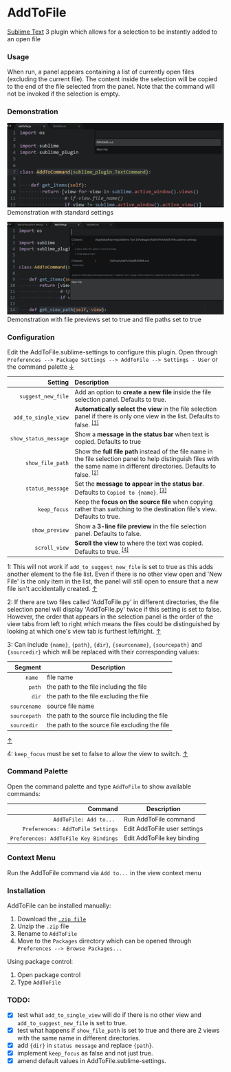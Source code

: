 # AddToFile

[Sublime Text](https://www.sublimetext.com "Sublime Text") 3 plugin which allows for a selection to be instantly added to an open file


### Usage

When run, a panel appears containing a list of currently open files (excluding the current file). The content inside the selection will be copied to the end of the file selected from the panel. Note that the command will not be invoked if the selection is empty.

### Demonstration

![demo-1](assets/demonstration-1.png)
Demonstration with standard settings

![demo-2](assets/demonstration-2.png)
Demonstration with file previews set to true and file paths set to true


### Configuration

Edit the AddToFile.sublime-settings to configure this plugin. Open through `Preferences --> Package Settings --> AddToFile --> Settings - User` or the command palette <a id="config1">[↓](#commandpalette)</a>

Setting                    | Description
--------------------------:|:------------
`suggest_new_file`         |Add an option to **create a new file** inside the file selection panel. Defaults to true.
`add_to_single_view`       |**Automatically select the view** in the file selection panel if there is only one view in the list. Defaults to false. <sup id="text1">[[1]](#footnote1)</sup>
`show_status_message`      |Show a **message in the status bar** when text is copied. Defaults to true
`show_file_path`           |Show the **full file path** instead of the file name in the file selection panel to help distinguish files with the same name in different directories. Defaults to false. <sup id="text2">[[2]](#footnote2)</sup>
`status_message`           |Set the **message to appear in the status bar**. Defaults to `Copied to {name}`. <sup id="text3">[[3]](#footnote3)</sup>
`keep_focus`               |Keep the **focus on the source file** when copying rather than switching to the destination file's view. Defaults to true.
`show_preview`             |Show a **3-line file preview** in the file selection panel. Defaults to false.
`scroll_view`              |**Scroll the view** to where the text was copied. Defaults to true. <sup id="text4">[[4]](#footnote4)</sup>

<a name="footnote1">1</a>: This will not work if `add_to_suggest_new_file` is set to true as this adds another element to the file list. Even if there is no other view open and 'New File' is the only item in the list, the panel will still open to ensure that a new file isn't accidentally created. [↑](#text1)

<a name="footnote2">2</a>: If there are two files called 'AddToFile.py' in different directories, the file selection panel will display 'AddToFile.py' twice if this setting is set to false. However, the order that appears in the selection panel is the order of the view tabs from left to right which means the files could be distinguished by looking at which one's view tab is furthest left/right. [↑](#text2)

<a name="footnote3">3</a>: Can include `{name}`, `{path}`, `{dir}`, `{sourcename}`, `{sourcepath}` and `{sourcedir}` which will be replaced with their corresponding values:

Segment     |Description
-----------:|--------------
 `name `     |file name
 `path`      |the path to the file including the file
 `dir`       |the path to the file excluding the file
 `sourcename`|source file name
 `sourcepath`|the path to the source file including the file
 `sourcedir `|the path to the source file excluding the file

 [↑](#text3)

<a name="footnote4">4</a>: `keep_focus` must be set to false to allow the view to switch.  [↑](#text4)


### Command Palette<a name="commandpalette"></a>

Open the command palette and type `AddToFile` to show available commands:

Command                                |Description
--------------------------------------:|--------------
 `AddToFile: Add to... `               |Run AddToFile command
 `Preferences: AddToFile Settings`     |Edit AddToFile user settings
 `Preferences: AddToFile Key Bindings` |Edit AddToFile key binding


### Context Menu

Run the AddToFile command via `Add to...` in the view context menu


### Installation

AddToFile can be installed manually:
1. Download the [`.zip file`](https://github.com/nchauhan890/AddToFile/archive/master.zip "AddToFile.zip")
2. Unzip the `.zip` file
3. Rename to `AddToFile`
4. Move to the `Packages` directory which can be opened through `Preferences --> Browse Packages...`

Using package control:
1. Open package control
2. Type `AddToFile`


### TODO:

- [x] test what `add_to_single_view` will do if there is no other view and `add_to_suggest_new_file` is set to true.
- [x] test what happens if `show_file_path` is set to true and there are 2 views with the same name in different directories.
- [x] add `{dir}` in `status message` and replace `{path}`.
- [x] implement `keep_focus` as false and not just true.
- [x] amend default values in AddToFile.sublime-settings.
